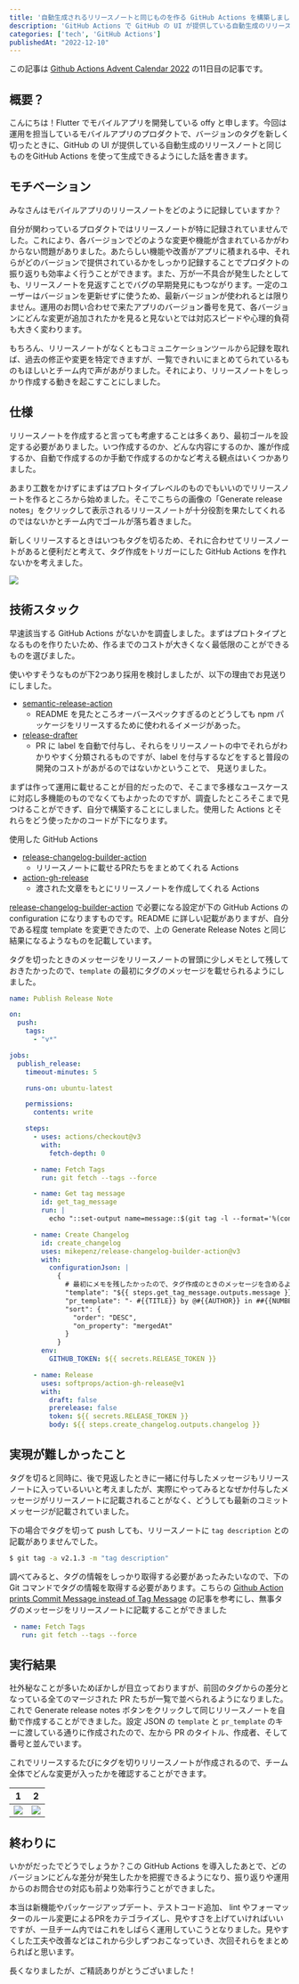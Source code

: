 ```yaml
---
title: '自動生成されるリリースノートと同じものを作る GitHub Actions を構築しました'
description: 'GitHub Actions で GitHub の UI が提供している自動生成のリリースノートと同じものを GitHub Actions を使って生成できるようにした話を書きます。'
categories: ['tech', 'GitHub Actions']
publishedAt: "2022-12-10"
---
```


この記事は [Github Actions Advent Calendar 2022](https://qiita.com/advent-calendar/2022/github-actions) の11日目の記事です。

## 概要？
こんにちは！Flutter でモバイルアプリを開発している offy と申します。今回は運用を担当しているモバイルアプリのプロダクトで、バージョンのタグを新しく切ったときに、GitHub の UI が提供している自動生成のリリースノートと同じものをGitHub Actions を使って生成できるようにした話を書きます。

## モチベーション

みなさんはモバイルアプリのリリースノートをどのように記録していますか？

自分が関わっているプロダクトではリリースノートが特に記録されていませんでした。これにより、各バージョンでどのような変更や機能が含まれているかがわからない問題がありました。あたらしい機能や改善がアプリに積まれる中、それらがどのバージョンで提供されているかをしっかり記録することでプロダクトの振り返りも効率よく行うことができます。また、万が一不具合が発生したとしても、リリースノートを見返すことでバグの早期発見にもつながります。一定のユーザーはバージョンを更新せずに使うため、最新バージョンが使われるとは限りません。運用のお問い合わせで来たアプリのバージョン番号を見て、各バージョンにどんな変更が追加されたかを見ると見ないとでは対応スピードや心理的負荷も大きく変わります。

もちろん、リリースノートがなくともコミュニケーションツールから記録を取れば、過去の修正や変更を特定できますが、一覧できれいにまとめてられているものもほしいとチーム内で声があがりました。それにより、リリースノートをしっかり作成する動きを起こすことにしました。

## 仕様

リリースノートを作成すると言っても考慮することは多くあり、最初ゴールを設定する必要がありました。いつ作成するのか、どんな内容にするのか、誰が作成するか、自動で作成するのか手動で作成するのかなど考える観点はいくつかありました。

あまり工数をかけずにまずはプロトタイプレベルのものでもいいのでリリースノートを作るところから始めました。そこでこちらの画像の「Generate release notes」をクリックして表示されるリリースノートが十分役割を果たしてくれるのではないかとチーム内でゴールが落ち着きました。

新しくリリースするときはいつもタグを切るため、それに合わせてリリースノートがあると便利だと考えて、タグ作成をトリガーにした GitHub Actions を作れないかを考えました。

![](https://storage.googleapis.com/zenn-user-upload/88501a7dc6e2-20221210.png)

## 技術スタック

早速該当する GitHub Actions がないかを調査しました。まずはプロトタイプとなるものを作りたいため、作るまでのコストが大きくなく最低限のことができるものを選びました。

使いやすそうなものが下2つあり採用を検討しましたが、以下の理由でお見送りにしました。
  -  [semantic-release-action](https://github.com/cycjimmy/semantic-release-action)
      - README を見たところオーバースペックすぎるのとどうしても npm パッケージをリリースするために使われるイメージがあった。
  - [release-drafter](https://github.com/apps/release-drafter)
      - PR に label を自動で付与し、それらをリリースノートの中でそれらがわかりやすく分類されるものですが、label を付与するなどをすると普段の開発のコストがあがるのではないかということで、 見送りました。

まずは作って運用に載せることが目的だったので、そこまで多様なユースケースに対応し多機能のものでなくてもよかったのですが、調査したところそこまで見つけることができず、自分で構築することにしました。使用した Actions とそれらをどう使ったかのコードが下になります。

使用した GitHub Actions
 - [release-changelog-builder-action](https://github.com/mikepenz/release-changelog-builder-action)
    - リリースノートに載せるPRたちをまとめてくれる Actions
 - [action-gh-release](https://github.com/softprops/action-gh-release)
    - 渡された文章をもとにリリースノートを作成してくれる Actions

 [release-changelog-builder-action](https://github.com/mikepenz/release-changelog-builder-action) で必要になる設定が下の GitHub Actions の configuration になりますものです。README に詳しい記載がありますが、自分である程度 template を変更できたので、上の Generate Release Notes と同じ結果になるようなものを記載しています。

タグを切ったときのメッセージをリリースノートの冒頭に少しメモとして残しておきたかったので、`template` の最初にタグのメッセージを載せられるようにしました。

```yml [publish-release-note.yml]
name: Publish Release Note

on:
  push:
    tags:
      - "v*"

jobs:
  publish_release:
    timeout-minutes: 5

    runs-on: ubuntu-latest

    permissions:
      contents: write

    steps:
      - uses: actions/checkout@v3
        with:
          fetch-depth: 0

      - name: Fetch Tags
        run: git fetch --tags --force

      - name: Get tag message
        id: get_tag_message
        run: |
          echo "::set-output name=message::$(git tag -l --format='%(contents:subject)' ${{ github.ref_name }})"

      - name: Create Changelog
        id: create_changelog
        uses: mikepenz/release-changelog-builder-action@v3
        with:
          configurationJson: |
            {
              # 最初にメモを残したかったので、タグ作成のときのメッセージを含めるように
              "template": "${{ steps.get_tag_message.outputs.message }} \n\n ## What's changed \n #{{UNCATEGORIZED}} \n\n **Full Changelog**: #{{RELEASE_DIFF}}",
              "pr_template": "- #{{TITLE}} by @#{{AUTHOR}} in ##{{NUMBER}}",
              "sort": {
                "order": "DESC",
                "on_property": "mergedAt"
              }
            }
        env:
          GITHUB_TOKEN: ${{ secrets.RELEASE_TOKEN }}

      - name: Release
        uses: softprops/action-gh-release@v1
        with:
          draft: false
          prerelease: false
          token: ${{ secrets.RELEASE_TOKEN }}
          body: ${{ steps.create_changelog.outputs.changelog }}
```

## 実現が難しかったこと
タグを切ると同時に、後で見返したときに一緒に付与したメッセージもリリースノートに入っているいいと考えましたが、実際にやってみるとなぜか付与したメッセージがリリースノートに記載されることがなく、どうしても最新のコミットメッセージが記載されていました。

下の場合でタグを切って push しても、リリースノートに `tag description` との記載がありませんでした。

```bash
$ git tag -a v2.1.3 -m "tag description"
```

調べてみると、タグの情報をしっかり取得する必要があったみたいなので、下の Git コマンドでタグの情報を取得する必要があります。こちらの [Github Action prints Commit Message instead of Tag Message](https://stackoverflow.com/questions/72200924/github-action-prints-commit-message-instead-of-tag-message) の記事を参考にし、無事タグのメッセージをリリースノートに記載することができました

```yaml [.github/workflows/publish-release-note.yaml]
 - name: Fetch Tags
   run: git fetch --tags --force
```

## 実行結果

社外秘なことが多いためぼかしが目立っておりますが、前回のタグからの差分となっている全てのマージされた PR たちが一覧で並べられるようになりました。これで Generate release notes ボタンをクリックして同じリリースノートを自動で作成することができました。設定 JSON の `template` と `pr_template` のキーに渡している通りに作成されたので、左から PR のタイトル、作成者、そして番号と並んでいます。

これでリリースするたびにタグを切りリリースノートが作成されるので、チーム全体でどんな変更が入ったかを確認することができます。

| 1 | 2 |
| --- | --- |
| ![](https://storage.googleapis.com/zenn-user-upload/9f373b41803d-20221210.png)|![](https://storage.googleapis.com/zenn-user-upload/276e27705059-20221210.png)|

## 終わりに
いかがだったでどうでしょうか？この GitHub Actions を導入したあとで、どのバージョンにどんな差分が発生したかを把握できるようになり、振り返りや運用からのお問合せの対応も前より効率行うことができました。

本当は新機能やパッケージアップデート、テストコード追加、 lint やフォーマッターのルール変更によるPRをカテゴライズし、見やすさを上げていければいいですが、一旦チーム内ではこれをしばらく運用していこうとなりました。見やすくした工夫や改善などはこれから少しずつおこなっていき、次回それらをまとめらればと思います。

長くなりましたが、ご精読ありがとうございました！

